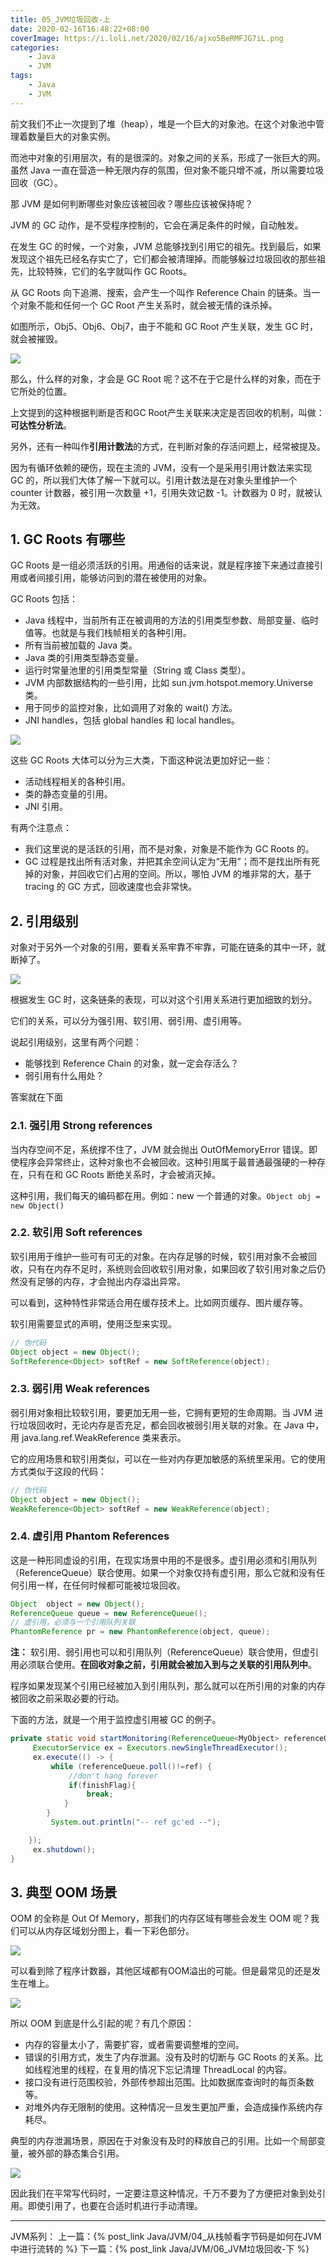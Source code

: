 ```yaml
---
title: 05_JVM垃圾回收-上
date: 2020-02-16T16:48:22+08:00
coverImage: https://i.loli.net/2020/02/16/ajxo5BeRMFJG7iL.png
categories: 
    - Java
    - JVM
tags: 
    - Java
    - JVM
---
```

<!-- toc -->
前文我们不止一次提到了堆（heap），堆是一个巨大的对象池。在这个对象池中管理着数量巨大的对象实例。

而池中对象的引用层次，有的是很深的。对象之间的关系，形成了一张巨大的网。虽然 Java 一直在营造一种无限内存的氛围，但对象不能只增不减，所以需要垃圾回收（GC）。

那 JVM 是如何判断哪些对象应该被回收？哪些应该被保持呢？

<!-- more -->

JVM 的 GC 动作，是不受程序控制的，它会在满足条件的时候，自动触发。

在发生 GC 的时候，一个对象，JVM 总能够找到引用它的祖先。找到最后，如果发现这个祖先已经名存实亡了，它们都会被清理掉。而能够躲过垃圾回收的那些祖先，比较特殊，它们的名字就叫作 GC Roots。

从 GC Roots 向下追溯、搜索，会产生一个叫作 Reference Chain 的链条。当一个对象不能和任何一个 GC Root 产生关系时，就会被无情的诛杀掉。

如图所示，Obj5、Obj6、Obj7，由于不能和 GC Root 产生关联，发生 GC 时，就会被摧毁。

![](/img/Java/JVM/05_JVM%E5%9E%83%E5%9C%BE%E5%9B%9E%E6%94%B6-%E4%B8%8A/GC%20root%E5%BC%95%E7%94%A8%E9%93%BE.png)

那么，什么样的对象，才会是 GC Root 呢？这不在于它是什么样的对象，而在于它所处的位置。

上文提到的这种根据判断是否和GC Root产生关联来决定是否回收的机制，叫做：**可达性分析法**。

另外，还有一种叫作**引用计数法**的方式，在判断对象的存活问题上，经常被提及。

因为有循环依赖的硬伤，现在主流的 JVM，没有一个是采用引用计数法来实现 GC 的，所以我们大体了解一下就可以。引用计数法是在对象头里维护一个 counter 计数器，被引用一次数量 +1，引用失效记数 -1。计数器为 0 时，就被认为无效。

## 1. GC Roots 有哪些

GC Roots 是一组必须活跃的引用。用通俗的话来说，就是程序接下来通过直接引用或者间接引用，能够访问到的潜在被使用的对象。

GC Roots 包括：
- Java 线程中，当前所有正在被调用的方法的引用类型参数、局部变量、临时值等。也就是与我们栈帧相关的各种引用。
- 所有当前被加载的 Java 类。
- Java 类的引用类型静态变量。
- 运行时常量池里的引用类型常量（String 或 Class 类型）。
- JVM 内部数据结构的一些引用，比如 sun.jvm.hotspot.memory.Universe 类。
- 用于同步的监控对象，比如调用了对象的 wait() 方法。
- JNI handles，包括 global handles 和 local handles。

![](/img/Java/JVM/05_JVM%E5%9E%83%E5%9C%BE%E5%9B%9E%E6%94%B6-%E4%B8%8A/GC%20root%E7%A7%8D%E7%B1%BB.png)

这些 GC Roots 大体可以分为三大类，下面这种说法更加好记一些：
- 活动线程相关的各种引用。
- 类的静态变量的引用。
- JNI 引用。

有两个注意点：
- 我们这里说的是活跃的引用，而不是对象，对象是不能作为 GC Roots 的。
- GC 过程是找出所有活对象，并把其余空间认定为“无用”；而不是找出所有死掉的对象，并回收它们占用的空间。所以，哪怕 JVM 的堆非常的大，基于 tracing 的 GC 方式，回收速度也会非常快。

## 2. 引用级别

对象对于另外一个对象的引用，要看关系牢靠不牢靠，可能在链条的其中一环，就断掉了。

![](/img/Java/JVM/05_JVM%E5%9E%83%E5%9C%BE%E5%9B%9E%E6%94%B6-%E4%B8%8A/GC%20%E5%BC%95%E7%94%A8%E9%93%BE.png)

根据发生 GC 时，这条链条的表现，可以对这个引用关系进行更加细致的划分。

它们的关系，可以分为强引用、软引用、弱引用、虚引用等。

说起引用级别，这里有两个问题：
- 能够找到 Reference Chain 的对象，就一定会存活么？
- 弱引用有什么用处？

答案就在下面

### 2.1. 强引用 Strong references

当内存空间不足，系统撑不住了，JVM 就会抛出 OutOfMemoryError 错误。即使程序会异常终止，这种对象也不会被回收。这种引用属于最普通最强硬的一种存在，只有在和 GC Roots 断绝关系时，才会被消灭掉。

这种引用，我们每天的编码都在用。例如：new 一个普通的对象。`Object obj = new Object()`

### 2.2. 软引用 Soft references

软引用用于维护一些可有可无的对象。在内存足够的时候，软引用对象不会被回收，只有在内存不足时，系统则会回收软引用对象，如果回收了软引用对象之后仍然没有足够的内存，才会抛出内存溢出异常。

可以看到，这种特性非常适合用在缓存技术上。比如网页缓存、图片缓存等。

软引用需要显式的声明，使用泛型来实现。

``` Java
// 伪代码
Object object = new Object();
SoftReference<Object> softRef = new SoftReference(object);
```

### 2.3. 弱引用 Weak references

弱引用对象相比较软引用，要更加无用一些，它拥有更短的生命周期。当 JVM 进行垃圾回收时，无论内存是否充足，都会回收被弱引用关联的对象。在 Java 中，用 java.lang.ref.WeakReference 类来表示。

它的应用场景和软引用类似，可以在一些对内存更加敏感的系统里采用。它的使用方式类似于这段的代码：

``` Java
// 伪代码
Object object = new Object();
WeakReference<Object> softRef = new WeakReference(object);
```

### 2.4. 虚引用 Phantom References

这是一种形同虚设的引用，在现实场景中用的不是很多。虚引用必须和引用队列（ReferenceQueue）联合使用。如果一个对象仅持有虚引用，那么它就和没有任何引用一样，在任何时候都可能被垃圾回收。

``` Java
Object  object = new Object();
ReferenceQueue queue = new ReferenceQueue();
// 虚引用，必须与一个引用队列关联
PhantomReference pr = new PhantomReference(object, queue);
```

**注：** 软引用、弱引用也可以和引用队列（ReferenceQueue）联合使用，但虚引用必须联合使用。**在回收对象之前，引用就会被加入到与之关联的引用队列中**。

程序如果发现某个引用已经被加入到引用队列，那么就可以在所引用的对象的内存被回收之前采取必要的行动。

下面的方法，就是一个用于监控虚引用被 GC 的例子。

``` Java
private static void startMonitoring(ReferenceQueue<MyObject> referenceQueue, Reference<MyObject> ref) {
     ExecutorService ex = Executors.newSingleThreadExecutor();
     ex.execute(() -> {
         while (referenceQueue.poll()!=ref) {
             //don't hang forever
             if(finishFlag){
                 break;
            }
        }
         System.out.println("-- ref gc'ed --");

    });
     ex.shutdown();
}
```

## 3. 典型 OOM 场景

OOM 的全称是 Out Of Memory，那我们的内存区域有哪些会发生 OOM 呢？我们可以从内存区域划分图上，看一下彩色部分。

![](/img/Java/JVM/05_JVM%E5%9E%83%E5%9C%BE%E5%9B%9E%E6%94%B6-%E4%B8%8A/OOM%E5%9C%BA%E6%99%AF.png)

可以看到除了程序计数器，其他区域都有OOM溢出的可能。但是最常见的还是发生在堆上。

![](/img/Java/JVM/05_JVM%E5%9E%83%E5%9C%BE%E5%9B%9E%E6%94%B6-%E4%B8%8A/OOM%E5%9C%BA%E6%99%AF%E5%92%8C%E7%BA%BF%E7%A8%8B%E6%98%AF%E5%90%A6%E7%A7%81%E6%9C%89.png)

所以 OOM 到底是什么引起的呢？有几个原因：
- 内存的容量太小了，需要扩容，或者需要调整堆的空间。
- 错误的引用方式，发生了内存泄漏。没有及时的切断与 GC Roots 的关系。比如线程池里的线程，在复用的情况下忘记清理 ThreadLocal 的内容。
- 接口没有进行范围校验，外部传参超出范围。比如数据库查询时的每页条数等。
- 对堆外内存无限制的使用。这种情况一旦发生更加严重，会造成操作系统内存耗尽。

典型的内存泄漏场景，原因在于对象没有及时的释放自己的引用。比如一个局部变量，被外部的静态集合引用。

![](/img/Java/JVM/05_JVM%E5%9E%83%E5%9C%BE%E5%9B%9E%E6%94%B6-%E4%B8%8A/%E9%9B%86%E5%90%88%E5%BC%95%E7%94%A8.png)

因此我们在平常写代码时，一定要注意这种情况，千万不要为了方便把对象到处引用。即使引用了，也要在合适时机进行手动清理。


---

JVM系列：
上一篇：{% post_link Java/JVM/04_从栈帧看字节码是如何在JVM中进行流转的 %}
下一篇：{% post_link Java/JVM/06_JVM垃圾回收-下 %}